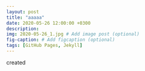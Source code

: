 ```yaml
---
layout: post
title: "aaaaa"
date: 2020-05-26 12:00:00 +0300
description:
img: 2020-05-26_1.jpg # Add image post (optional)
fig-caption: # Add figcaption (optional)
tags: [GitHub Pages, Jekyll]
---
```

created
